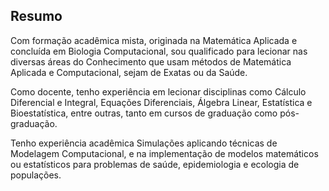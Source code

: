 ## Resumo
Com formação acadêmica mista, originada na Matemática Aplicada e concluída em Biologia Computacional, sou qualificado para lecionar nas diversas áreas do Conhecimento que usam métodos de Matemática Aplicada e Computacional, sejam de Exatas ou da Saúde. 

Como docente, tenho experiência em lecionar disciplinas como Cálculo Diferencial e Integral, Equações Diferenciais, Álgebra Linear, Estatística e Bioestatística, entre outras, tanto em cursos de graduação como pós-graduação.

Tenho experiência acadêmica Simulações aplicando técnicas de Modelagem Computacional, e na implementação de modelos matemáticos ou estatísticos para problemas de saúde, epidemiologia e ecologia de populações.
